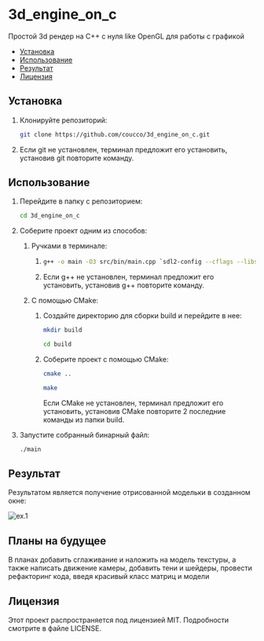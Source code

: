 # 3d_engine_on_c

Простой 3d рендер на C++ с нуля like OpenGL для работы с графикой

- [Установка](#установка)
- [Использование](#использование)
- [Результат](#результат)
- [Лицензия](#лицензия)

## Установка

1. Клонируйте репозиторий:
      ```bash
      git clone https://github.com/coucco/3d_engine_on_c.git
      ```
2. Если git не установлен, терминал предложит его установить,
   установив git повторите команду.

## Использование

1. Перейдите в папку с репозиторием:
      ```bash
      cd 3d_engine_on_c
      ```
2. Соберите проект одним из способов:

    1. Ручками в терминале:
        1.  ```bash
            g++ -o main -O3 src/bin/main.cpp `sdl2-config --cflags --libs`
            ```
        2.  Если g++ не установлен, терминал предложит его установить,
            установив g++ повторите команду.

    2. С помощью CMake:
        1. Создайте директорию для сборки build и перейдите в нее:
            ```bash
            mkdir build
            ```
            ```bash
            cd build
            ```
        2. Соберите проект с помощью CMake:
            ```bash
            cmake ..
            ```
            ```bash
            make
            ```
            Если CMake не установлен, терминал предложит его установить,
            установив CMake повторите 2 последние команды из папки build.
    
3. Запустите собранный бинарный файл:
    ```bash
    ./main
    ```

## Результат

Результатом является получение отрисованной модельки в созданном окне:

![ex.1](https://https://github.com/coucco/images/3d_engine_on_c/render_result_ex1.jpg)

## Планы на будущее

В планах добавить сглаживание и наложить на модель текстуры, а также написать движение камеры,
добавить тени и шейдеры, провести рефакторинг кода, введя красивый класс матриц и модели

## Лицензия

Этот проект распространяется под лицензией MIT. Подробности смотрите в файле LICENSE.